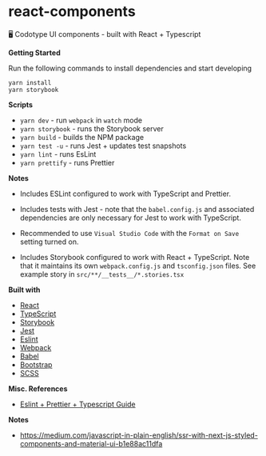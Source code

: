 # react-components

:desktop_computer: Codotype UI components - built with React + Typescript

**Getting Started**

Run the following commands to install dependencies and start developing

```
yarn install
yarn storybook
```

**Scripts**

-   `yarn dev` - run `webpack` in `watch` mode
-   `yarn storybook` - runs the Storybook server
-   `yarn build` - builds the NPM package
-   `yarn test -u` - runs Jest + updates test snapshots
-   `yarn lint` - runs EsLint
-   `yarn prettify` - runs Prettier

**Notes**

-   Includes ESLint configured to work with TypeScript and Prettier.

-   Includes tests with Jest - note that the `babel.config.js` and associated dependencies are only necessary for Jest to work with TypeScript.

-   Recommended to use `Visual Studio Code` with the `Format on Save` setting turned on.

-   Includes Storybook configured to work with React + TypeScript. Note that it maintains its own `webpack.config.js` and `tsconfig.json` files. See example story in `src/**/__tests__/*.stories.tsx`

**Built with**

-   [React](https://reactjs.org)
-   [TypeScript](https://www.typescriptlang.org/)
-   [Storybook](https://storybook.js.org/)
-   [Jest](https://jestjs.io)
-   [Eslint](https://eslint.org/)
-   [Webpack](https://webpack.js.org/)
-   [Babel](https://babeljs.io/)
-   [Bootstrap](https://getbootstrap.com)
-   [SCSS](https://sass-lang.com/)

**Misc. References**

-   [Eslint + Prettier + Typescript Guide](https://dev.to/robertcoopercode/using-eslint-and-prettier-in-a-typescript-project-53jb)

**Notes**

-   https://medium.com/javascript-in-plain-english/ssr-with-next-js-styled-components-and-material-ui-b1e88ac11dfa
